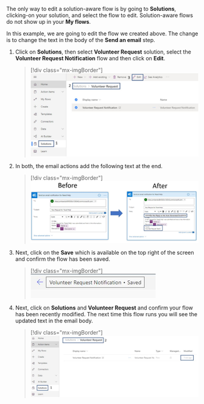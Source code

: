 The only way to edit a solution-aware flow is by going to **Solutions**, clicking-on your solution, and select the flow to edit. Solution-aware flows do not show up in your **My flows**.

In this example, we are going to edit the flow we created above. The change is to change the text in the body of the **Send an email** step.

1. Click on **Solutions**, then select **Volunteer Request** solution, select the **Volunteer Request Notification** flow and then click on **Edit**.

	> [!div class="mx-imgBorder"]
	> [![edit solution](../media/edit-solution-aware-flow-step-1-ssm.png)](../media/edit-solution-aware-flow-step-1-ssm.png#lightbox)

1. In both, the email actions add the following text at the end.

	> [!div class="mx-imgBorder"]
	> [![change the text in the body](../media/solution-flow-email-body-change-ssm.png)](../media/solution-flow-email-body-change-ssm.png#lightbox)

1. Next, click on the **Save** which is available on the top right of the screen and confirm the flow has been saved.

	> [!div class="mx-imgBorder"]
	> [![flow saved](../media/flow-saved-ss.png)](../media/flow-saved-ss.png#lightbox)

1. Next, click on **Solutions** and **Volunteer Request** and confirm your flow has been recently modified. The next time this flow runs you will see the updated text in the email body.

	> [!div class="mx-imgBorder"]
	> [![solution flow confirmation](../media/solution-flow-confirmation-ssm.png)](../media/solution-flow-confirmation-ssm.png#lightbox)
